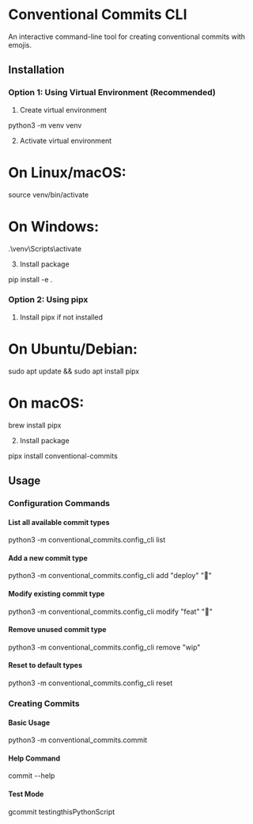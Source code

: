 # Conventional Commits CLI

An interactive command-line tool for creating conventional commits with emojis.

## Installation

### Option 1: Using Virtual Environment (Recommended)

1. Create virtual environment

python3 -m venv venv

2. Activate virtual environment

# On Linux/macOS:

source venv/bin/activate

# On Windows:

.\venv\Scripts\activate

3. Install package

pip install -e .

### Option 2: Using pipx

1. Install pipx if not installed

# On Ubuntu/Debian:

sudo apt update && sudo apt install pipx

# On macOS:

brew install pipx

2. Install package

pipx install conventional-commits

## Usage

### Configuration Commands

#### List all available commit types

python3 -m conventional_commits.config_cli list

#### Add a new commit type

python3 -m conventional_commits.config_cli add "deploy" "🚀"

#### Modify existing commit type

python3 -m conventional_commits.config_cli modify "feat" "🌟"

#### Remove unused commit type

python3 -m conventional_commits.config_cli remove "wip"

#### Reset to default types

python3 -m conventional_commits.config_cli reset

### Creating Commits

#### Basic Usage

python3 -m conventional_commits.commit

#### Help Command

commit --help

#### Test Mode

gcommit testingthisPythonScript
